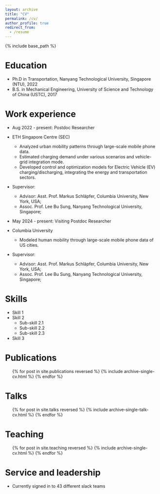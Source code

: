 ```yaml
---
layout: archive
title: "CV"
permalink: /cv/
author_profile: true
redirect_from:
  - /resume
---
```


{% include base_path %}

Education
======
* Ph.D in Transportation, Nanyang Technological University, Singapore (NTU), 2022
* B.S. in Mechanical Engineering, University of Science and Technology of China (USTC), 2017

Work experience
======
* Aug 2022 - present: Postdoc Researcher
* ETH Singapore Centre (SEC)
  *	Analyzed urban mobility patterns through large-scale mobile phone data.
  *	Estimated charging demand under various scenarios and vehicle-grid integration mode. 
  * Developed control and optimization models for Electric Vehicle (EV) charging/discharging, integrating the energy and transportation sectors. 
* Supervisor:
  * Advisor: Asst. Prof. Markus Schläpfer, Columbia University, New York, USA;
  * Assoc. Prof. Lee Bu Sung, Nanyang Technological University, Singapore; 

* May 2024 - present: Visiting Postdoc Researcher
* Columbia University
  *	Modeled human mobility through large-scale mobile phone data of US cities.
* Supervisor:
  * Advisor: Asst. Prof. Markus Schläpfer, Columbia University, New York, USA;
  * Assoc. Prof. Lee Bu Sung, Nanyang Technological University, Singapore; 

Skills
======
* Skill 1
* Skill 2
  * Sub-skill 2.1
  * Sub-skill 2.2
  * Sub-skill 2.3
* Skill 3

Publications
======
  <ul>{% for post in site.publications reversed %}
    {% include archive-single-cv.html %}
  {% endfor %}</ul>
  
Talks
======
  <ul>{% for post in site.talks reversed %}
    {% include archive-single-talk-cv.html  %}
  {% endfor %}</ul>
  
Teaching
======
  <ul>{% for post in site.teaching reversed %}
    {% include archive-single-cv.html %}
  {% endfor %}</ul>
  
Service and leadership
======
* Currently signed in to 43 different slack teams
